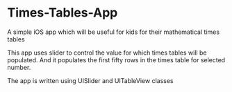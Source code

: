 # Times-Tables-App
A simple iOS app which will be useful for kids for their mathematical times tables

This app uses slider to control the value for which times tables will be populated.
And it populates the first fifty rows in the times table for selected number.

The app is written using UISlider and UITableView classes
